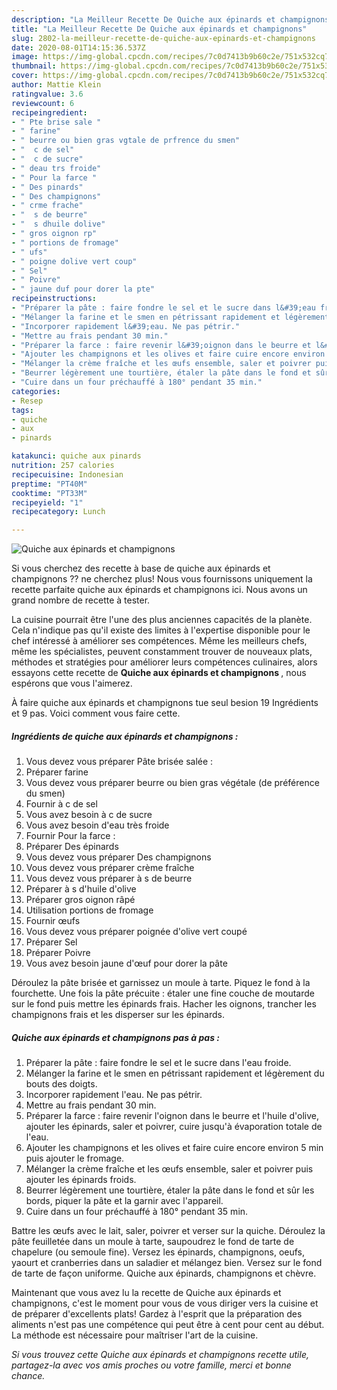 ```yaml
---
description: "La Meilleur Recette De Quiche aux épinards et champignons"
title: "La Meilleur Recette De Quiche aux épinards et champignons"
slug: 2802-la-meilleur-recette-de-quiche-aux-epinards-et-champignons
date: 2020-08-01T14:15:36.537Z
image: https://img-global.cpcdn.com/recipes/7c0d7413b9b60c2e/751x532cq70/quiche-aux-epinards-et-champignons-photo-principale-de-la-recette.jpg
thumbnail: https://img-global.cpcdn.com/recipes/7c0d7413b9b60c2e/751x532cq70/quiche-aux-epinards-et-champignons-photo-principale-de-la-recette.jpg
cover: https://img-global.cpcdn.com/recipes/7c0d7413b9b60c2e/751x532cq70/quiche-aux-epinards-et-champignons-photo-principale-de-la-recette.jpg
author: Mattie Klein
ratingvalue: 3.6
reviewcount: 6
recipeingredient:
- " Pte brise sale "
- " farine"
- " beurre ou bien gras vgtale de prfrence du smen"
- "  c de sel"
- "  c de sucre"
- " deau trs froide"
- " Pour la farce "
- " Des pinards"
- " Des champignons"
- " crme frache"
- "  s de beurre"
- "  s dhuile dolive"
- " gros oignon rp"
- " portions de fromage"
- " ufs"
- " poigne dolive vert coup"
- " Sel"
- " Poivre"
- " jaune duf pour dorer la pte"
recipeinstructions:
- "Préparer la pâte : faire fondre le sel et le sucre dans l&#39;eau froide."
- "Mélanger la farine et le smen en pétrissant rapidement et légèrement du bouts des doigts."
- "Incorporer rapidement l&#39;eau. Ne pas pétrir."
- "Mettre au frais pendant 30 min."
- "Préparer la farce : faire revenir l&#39;oignon dans le beurre et l&#39;huile d&#39;olive, ajouter les épinards, saler et poivrer, cuire jusqu&#39;à évaporation totale de l&#39;eau."
- "Ajouter les champignons et les olives et faire cuire encore environ 5 min puis ajouter le fromage."
- "Mélanger la crème fraîche et les œufs ensemble, saler et poivrer puis ajouter les épinards froids."
- "Beurrer légèrement une tourtière, étaler la pâte dans le fond et sûr les bords, piquer la pâte et la garnir avec l&#39;appareil."
- "Cuire dans un four préchauffé à 180° pendant 35 min."
categories:
- Resep
tags:
- quiche
- aux
- pinards

katakunci: quiche aux pinards 
nutrition: 257 calories
recipecuisine: Indonesian
preptime: "PT40M"
cooktime: "PT33M"
recipeyield: "1"
recipecategory: Lunch

---
```



![Quiche aux épinards et champignons](https://img-global.cpcdn.com/recipes/7c0d7413b9b60c2e/751x532cq70/quiche-aux-epinards-et-champignons-photo-principale-de-la-recette.jpg)

Si vous cherchez des recette à base de quiche aux épinards et champignons ?? ne cherchez plus! Nous vous fournissons uniquement la recette parfaite quiche aux épinards et champignons ici. Nous avons un grand nombre de recette à tester.

La cuisine pourrait être l'une des plus anciennes capacités de la planète. Cela n'indique pas qu'il existe des limites à l'expertise disponible pour le chef intéressé à améliorer ses compétences. Même les meilleurs chefs, même les spécialistes, peuvent constamment trouver de nouveaux plats, méthodes et stratégies pour améliorer leurs compétences culinaires, alors essayons cette recette de <strong> Quiche aux épinards et champignons </strong>, nous espérons que vous l'aimerez.

<!--inarticleads1-->

À faire quiche aux épinards et champignons tue seul besion 19 Ingrédients et 9 pas. Voici comment vous faire cette.

##### Ingrédients de quiche aux épinards et champignons :

1. Vous devez vous préparer  Pâte brisée salée :
1. Préparer  farine
1. Vous devez vous préparer  beurre ou bien gras végétale (de préférence du smen)
1. Fournir  à c de sel
1. Vous avez besoin  à c de sucre
1. Vous avez besoin  d&#39;eau très froide
1. Fournir  Pour la farce :
1. Préparer  Des épinards
1. Vous devez vous préparer  Des champignons
1. Vous devez vous préparer  crème fraîche
1. Vous devez vous préparer  à s de beurre
1. Préparer  à s d&#39;huile d&#39;olive
1. Préparer  gros oignon râpé
1. Utilisation  portions de fromage
1. Fournir  œufs
1. Vous devez vous préparer  poignée d&#39;olive vert coupé
1. Préparer  Sel
1. Préparer  Poivre
1. Vous avez besoin  jaune d&#39;œuf pour dorer la pâte


Déroulez la pâte brisée et garnissez un moule à tarte. Piquez le fond à la fourchette. Une fois la pâte précuite : étaler une fine couche de moutarde sur le fond puis mettre les épinards frais. Hacher les oignons, trancher les champignons frais et les disperser sur les épinards. 

<!--inarticleads2-->

##### Quiche aux épinards et champignons pas à pas :

1. Préparer la pâte : faire fondre le sel et le sucre dans l&#39;eau froide.
1. Mélanger la farine et le smen en pétrissant rapidement et légèrement du bouts des doigts.
1. Incorporer rapidement l&#39;eau. Ne pas pétrir.
1. Mettre au frais pendant 30 min.
1. Préparer la farce : faire revenir l&#39;oignon dans le beurre et l&#39;huile d&#39;olive, ajouter les épinards, saler et poivrer, cuire jusqu&#39;à évaporation totale de l&#39;eau.
1. Ajouter les champignons et les olives et faire cuire encore environ 5 min puis ajouter le fromage.
1. Mélanger la crème fraîche et les œufs ensemble, saler et poivrer puis ajouter les épinards froids.
1. Beurrer légèrement une tourtière, étaler la pâte dans le fond et sûr les bords, piquer la pâte et la garnir avec l&#39;appareil.
1. Cuire dans un four préchauffé à 180° pendant 35 min.


Battre les œufs avec le lait, saler, poivrer et verser sur la quiche. Déroulez la pâte feuilletée dans un moule à tarte, saupoudrez le fond de tarte de chapelure (ou semoule fine). Versez les épinards, champignons, oeufs, yaourt et cranberries dans un saladier et mélangez bien. Versez sur le fond de tarte de façon uniforme. Quiche aux épinards, champignons et chèvre. 

<!--inarticleads1-->

<p>
Maintenant que vous avez lu la recette de Quiche aux épinards et champignons, c'est le moment pour vous de vous diriger vers la cuisine et de préparer d'excellents plats! Gardez à l'esprit que la préparation des aliments n'est pas une compétence qui peut être à cent pour cent au début. La méthode est nécessaire pour maîtriser l'art de la cuisine.
</p>

<p>
<i>Si vous trouvez cette Quiche aux épinards et champignons recette utile, partagez-la avec vos amis proches ou votre famille, merci et bonne chance.</i>
</p>
